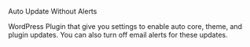 Auto Update Without Alerts


WordPress Plugin that give you settings to enable auto core, theme, and plugin updates. You can also turn off email alerts for these updates.

